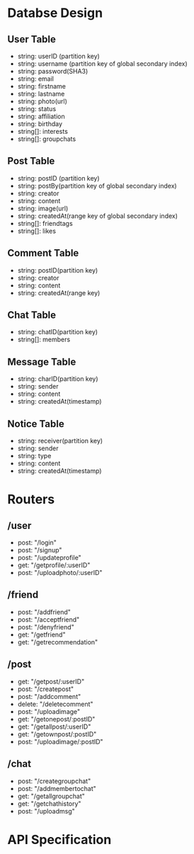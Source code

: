 # Databse Design

## User Table

- string: userID (partition key)
- string: username (partition key of global secondary index)
- string: password(SHA3)
- string: email
- string: firstname
- string: lastname
- string: photo(url)
- string: status
- string: affiliation
- string: birthday
- string[]: interests
- string[]: groupchats

## Post Table

- string: postID (partition key)
- string: postBy(partition key of global secondary index)
- string: creator
- string: content
- string: image(url)
- string: createdAt(range key of global secondary index)
- string[]: friendtags
- string[]: likes

## Comment Table

- string: postID(partition key)
- string: creator
- string: content
- string: createdAt(range key)

## Chat Table

- string: chatID(partition key)
- string[]: members

## Message Table

- string: charID(partition key)
- string: sender
- string: content
- string: createdAt(timestamp)

## Notice Table

- string: receiver(partition key)
- string: sender
- string: type
- string: content
- string: createdAt(timestamp)

# Routers

## /user

- post: "/login"
- post: "/signup"
- post: "/updateprofile"
- get: "/getprofile/:userID"
- post: "/uploadphoto/:userID"

## /friend

- post: "/addfriend"
- post: "/acceptfriend"
- post: "/denyfriend"
- get: "/getfriend"
- get: "/getrecommendation"

## /post

- get: "/getpost/:userID"
- post: "/createpost"
- post: "/addcomment"
- delete: "/deletecomment"
- post: "/uploadimage"
- get: "/getonepost/:postID"
- get: "/getallpost/:userID"
- get: "/getownpost/:postID"
- post: "/uploadimage/:postID"

## /chat

- post: "/creategroupchat"
- post: "/addmembertochat"
- get: "/getallgroupchat"
- get: "/getchathistory"
- post: "/uploadmsg"

# API Specification

